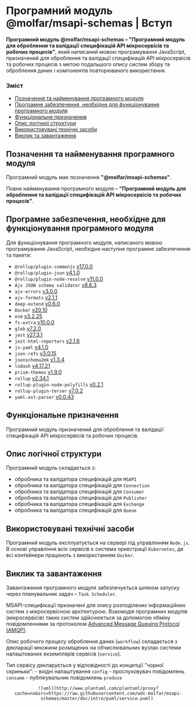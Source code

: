 # Програмний модуль @molfar/msapi-schemas | Вступ

**Програмний модуль @molfar/msapi-schemas – "Програмний модуль для оброблення та валідації специфікацій API мікросервісів та робочих процесів"**, який написаний мовою програмування JavaScript, призначений для оброблення та валідації специфікацій API мікросервісів та робочих процесів з метою подальшого опису систем збору та оброблення даних і компонентів повторюваного використання. 

### Зміст
- [Позначення та найменування програмного модуля](#name)
- [Програмне забезпечення, необхідне для функціонування програмного модуля](#software)
- [Функціональне призначення](#function)
- [Опис логічної структури](#structure)
- [Використовувані технічні засоби](#hardware)
- [Виклик та завантаження](#run)

<a name="name"></a>
<h2>Позначення та найменування програмного модуля</h2>

Програмний модуль має позначення **"@molfar/msapi-schemas"**.

Повне найменування програмного модуля – **"Програмний модуль для оброблення та валідації специфікацій API мікросервісів та робочих процесів"**.


<a name="software"></a>
<h2>Програмне забезпечення, необхідне для функціонування програмного модуля</h2>

Для функціонування програмного модуля, написаного мовою програмування JavaScript, необхідне наступне програмне забезпечення та пакети:

- `@rollup/plugin-commonjs` [v17.0.0](https://www.npmjs.com/package/@rollup/plugin-commonjs/v/17.0.0)
- `@rollup/plugin-json` [v4.1.0](https://www.npmjs.com/package/@rollup/plugin-json/v/4.1.0)
- `@rollup/plugin-node-resolve` [v11.0.0](https://www.npmjs.com/package/@rollup/plugin-node-resolve/v/11.0.0)
- `Ajv JSON schema validator` [v8.6.3](https://www.npmjs.com/package/ajv/v/8.6.3)
- `ajv-errors` [v3.0.0](https://www.npmjs.com/package/ajv-errors/v/3.0.0)
- `ajv-formats` [v2.1.1](https://www.npmjs.com/package/ajv-formats/v/2.1.1)
- `deep-extend` [v0.6.0](https://www.npmjs.com/package/deep-extend/v/0.6.0)
- `Docker` [v20.10](https://docs.docker.com/engine/release-notes/#version-2010)
- `esm` [v3.2.25](https://www.npmjs.com/package/esm/v/3.2.25)
- `fs-extra` [v10.0.0](https://www.npmjs.com/package/fs-extra/v/10.0.0)
- `glob` [v7.2.0](https://www.npmjs.com/package/glob/v/7.2.0)
- `jest` [v27.3.1](https://www.npmjs.com/package/jest/v/27.3.1)
- `jest-html-reporters` [v2.1.6](https://www.npmjs.com/package/jest-html-reporters/v/2.1.6)
- `js-yaml` [v4.1.0](https://www.npmjs.com/package/js-yaml/v/4.1.0)
- `json-refs` [v3.0.15](https://www.npmjs.com/package/json-refs/v/3.0.15)
- `jsonschema2mk` [v1.3.4](https://www.npmjs.com/package/jsonschema2mk/v/1.3.4)
- `lodash` [v4.17.21](https://www.npmjs.com/package/lodash/v/4.17.21)
- `prism-themes` [v1.9.0](https://www.npmjs.com/package/prism-themes/v/1.9.0)
- `rollup` [v2.34.1](https://www.npmjs.com/package/rollup/v/2.34.1)
- `rollup-plugin-node-polyfills` [v0.2.1](https://www.npmjs.com/package/rollup-plugin-node-polyfills/v/0.2.1)
- `rollup-plugin-terser` [v7.0.2](https://www.npmjs.com/package/rollup-plugin-terser/v/7.0.2)
- `yaml-ast-parser` [v0.0.43](https://www.npmjs.com/package/yaml-ast-parser/v/0.0.43)

<a name="function"></a>
<h2>Функціональне призначення</h2>

Програмний модуль призначений для оброблення та валідації специфікацій API мікросервісів та робочих процесів.

<a name="structure"></a>
<h2>Опис логічної структури</h2>

Програмний модуль складається з:
- обробника та валідатора специфікацій для `MSAPI`
- обробника та валідатора специфікацій для `Connection`
- обробника та валідатора специфікацій для `Сonsumer`
- обробника та валідатора специфікацій для `Publisher`
- обробника та валідатора специфікацій для `Exchange`
- обробника та валідатора специфікацій для `Queue`

<a name="hardware"></a>
<h2>Використовувані технічні засоби</h2>

Програмний модуль експлуатується на сервері під управлінням `Node.js`. В основі управління всіх сервісів є система оркестрації `Kubernetes`, де всі контейнери працюють з використанням `Docker`.

<a name="run"></a>
<h2>Виклик та завантаження</h2>

Завантаження програмного модуля забезпечується шляхом запуску через планувальник задач – `Task Scheduler`.


MSAPI-специфікації призначені для опису розподілених інформаційних систем з мікросервісною архітектурою.
Взаємодія програмних модулів (мікросервісів) таких систем здійснюється за допомогою обміну
повідомленнями за протоколом [Advanced Message Queuing Protocol (AMQP)](https://www.amqp.org/).

Опис робочого процесу оброблення даних (```workflow```) складається з декларації множини розміщених на обчислювальних вузлах 
системи налаштованих екземплярів сервісів (```service```).

Тип сервісу декларується у відповідності до концепції "чорної скриньки": 
    - вхідні налаштування ```config```
    - прослуховувач повідомлень ```consume```
    - публікувальник повідомлень ```produce```

<center> 

    ![uml](http://www.plantuml.com/plantuml/proxy?cache=no&src=https://raw.githubusercontent.com/wdc-molfar/msapi-schemas/master/doc/intro/puml/service.puml) 

</center>
